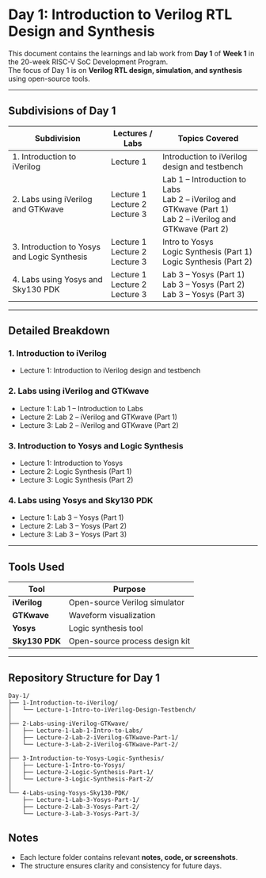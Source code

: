 # Day 1: Introduction to Verilog RTL Design and Synthesis

This document contains the learnings and lab work from **Day 1** of **Week 1** in the 20-week RISC-V SoC Development Program.  
The focus of Day 1 is on **Verilog RTL design, simulation, and synthesis** using open-source tools.

---

## Subdivisions of Day 1

| **Subdivision** | **Lectures / Labs** | **Topics Covered** |
|-----------------|----------------------|--------------------|
| 1. Introduction to iVerilog | Lecture 1 | Introduction to iVerilog design and testbench |
| 2. Labs using iVerilog and GTKwave | Lecture 1 <br> Lecture 2 <br> Lecture 3 | Lab 1 – Introduction to Labs <br> Lab 2 – iVerilog and GTKwave (Part 1) <br> Lab 2 – iVerilog and GTKwave (Part 2) |
| 3. Introduction to Yosys and Logic Synthesis | Lecture 1 <br> Lecture 2 <br> Lecture 3 | Intro to Yosys <br> Logic Synthesis (Part 1) <br> Logic Synthesis (Part 2) |
| 4. Labs using Yosys and Sky130 PDK | Lecture 1 <br> Lecture 2 <br> Lecture 3 | Lab 3 – Yosys (Part 1) <br> Lab 3 – Yosys (Part 2) <br> Lab 3 – Yosys (Part 3) |

---

## Detailed Breakdown

### 1. Introduction to iVerilog
- Lecture 1: Introduction to iVerilog design and testbench  

### 2. Labs using iVerilog and GTKwave
- Lecture 1: Lab 1 – Introduction to Labs  
- Lecture 2: Lab 2 – iVerilog and GTKwave (Part 1)  
- Lecture 3: Lab 2 – iVerilog and GTKwave (Part 2)  

### 3. Introduction to Yosys and Logic Synthesis
- Lecture 1: Introduction to Yosys  
- Lecture 2: Logic Synthesis (Part 1)  
- Lecture 3: Logic Synthesis (Part 2)  

### 4. Labs using Yosys and Sky130 PDK
- Lecture 1: Lab 3 – Yosys (Part 1)  
- Lecture 2: Lab 3 – Yosys (Part 2)  
- Lecture 3: Lab 3 – Yosys (Part 3)  

---

## Tools Used

| Tool | Purpose |
|------|----------|
| **iVerilog** | Open-source Verilog simulator |
| **GTKwave** | Waveform visualization |
| **Yosys** | Logic synthesis tool |
| **Sky130 PDK** | Open-source process design kit |

---

## Repository Structure for Day 1
```
Day-1/
├── 1-Introduction-to-iVerilog/
│   └── Lecture-1-Intro-to-iVerilog-Design-Testbench/
│
├── 2-Labs-using-iVerilog-GTKwave/
│   ├── Lecture-1-Lab-1-Intro-to-Labs/
│   ├── Lecture-2-Lab-2-iVerilog-GTKwave-Part-1/
│   └── Lecture-3-Lab-2-iVerilog-GTKwave-Part-2/
│
├── 3-Introduction-to-Yosys-Logic-Synthesis/
│   ├── Lecture-1-Intro-to-Yosys/
│   ├── Lecture-2-Logic-Synthesis-Part-1/
│   └── Lecture-3-Logic-Synthesis-Part-2/
│
└── 4-Labs-using-Yosys-Sky130-PDK/
    ├── Lecture-1-Lab-3-Yosys-Part-1/
    ├── Lecture-2-Lab-3-Yosys-Part-2/
    └── Lecture-3-Lab-3-Yosys-Part-3/
```

## Notes
- Each lecture folder contains relevant **notes, code, or screenshots**.  
- The structure ensures clarity and consistency for future days.
